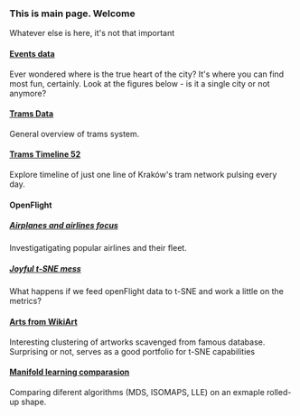 ### This is main page. Welcome

Whatever else is here, it's not that important

#### [Events data](cracowEvents.html)

Ever wondered where is the true heart of the city? It's where you can find most fun, certainly.
Look at the figures below - is it a single city or not anymore?


#### [Trams Data](trams.html)

General overview of trams system. 

#### [Trams Timeline 52](tramsLine.html)

Explore timeline of just one line of Kraków's tram network pulsing every day. 

#### OpenFlight

##### [Airplanes and airlines focus](openFlight.html)

Investigatigating popular airlines and their fleet.

##### [Joyful t-SNE mess](openTSNE.html)

What happens if we feed openFlight data to t-SNE and work a little on the metrics?

#### [Arts from WikiArt](arts.html)

Interesting clustering of artworks scavenged from famous database. Surprising or not, serves as a good
portfolio for t-SNE capabilities


#### [Manifold learning comparasion](manifold.html)

Comparing diferent algorithms (MDS, ISOMAPS, LLE) on an exmaple rolled-up shape. 